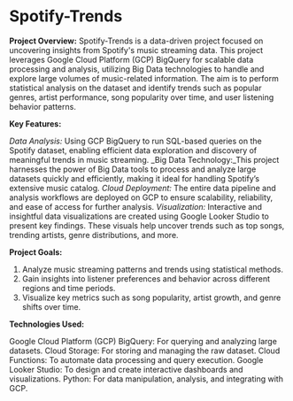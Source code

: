 # Spotify-Trends

**Project Overview:** Spotify-Trends is a data-driven project focused on uncovering insights from Spotify's music streaming data. This project leverages Google Cloud Platform (GCP) BigQuery for scalable data processing and analysis, utilizing Big Data technologies to handle and explore large volumes of music-related information. The aim is to perform statistical analysis on the dataset and identify trends such as popular genres, artist performance, song popularity over time, and user listening behavior patterns.

**Key Features:**

_Data Analysis:_ Using GCP BigQuery to run SQL-based queries on the Spotify dataset, enabling efficient data exploration and discovery of meaningful trends in music streaming.
_Big Data Technology:_This project harnesses the power of Big Data tools to process and analyze large datasets quickly and efficiently, making it ideal for handling Spotify’s extensive music catalog.
_Cloud Deployment:_ The entire data pipeline and analysis workflows are deployed on GCP to ensure scalability, reliability, and ease of access for further analysis.
_Visualization:_ Interactive and insightful data visualizations are created using Google Looker Studio to present key findings. These visuals help uncover trends such as top songs, trending artists, genre distributions, and more.

**Project Goals:**

1. Analyze music streaming patterns and trends using statistical methods.
2. Gain insights into listener preferences and behavior across different regions and time periods.
3. Visualize key metrics such as song popularity, artist growth, and genre shifts over time.

**Technologies Used:**

Google Cloud Platform (GCP)
BigQuery: For querying and analyzing large datasets.
Cloud Storage: For storing and managing the raw dataset.
Cloud Functions: To automate data processing and query execution.
Google Looker Studio: To design and create interactive dashboards and visualizations.
Python: For data manipulation, analysis, and integrating with GCP.

